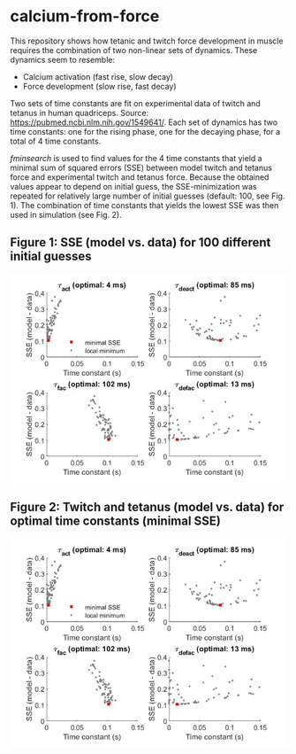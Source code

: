 # calcium-from-force
This repository shows how tetanic and twitch force development in muscle requires the combination of two non-linear sets of dynamics. These dynamics seem to resemble:
- Calcium activation (fast rise, slow decay)
- Force development (slow rise, fast decay)

Two sets of time constants are fit on experimental data of twitch and tetanus in human quadriceps. Source: https://pubmed.ncbi.nlm.nih.gov/1549641/. Each set of dynamics has two time constants: one for the rising phase, one for the decaying phase, for a total of 4 time constants. 

_fminsearch_ is used to find values for the 4 time constants that yield a minimal sum of squared errors (SSE) between model twitch and tetanus force and experimental twitch and tetanus force. Because the obtained values appear to depend on initial guess, the SSE-minimization was repeated for relatively large number of initial guesses (default: 100, see Fig. 1). The combination of time constants that yields the lowest SSE was then used in simulation (see Fig. 2).

## Figure 1: SSE (model vs. data) for 100 different initial guesses 
![picture](Fig1.jpg)

## Figure 2: Twitch and tetanus (model vs. data) for optimal time constants (minimal SSE)
![picture](Fig1.jpg)
